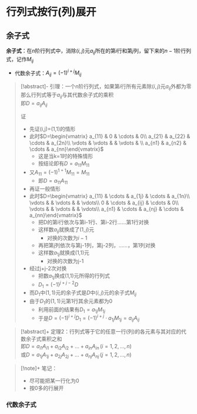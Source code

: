 # 行列式按行(列)展开
## 余子式


**余子式**：在$n$阶行列式中，消除$(i,j)$元$a_{ij}$所在的第$i$行和第$j$列，留下来的$n-1$阶行列式，记作$M_{ij}$
- 代数余子式：$A_{ij}=(-1)^{i+j}M_{ij}$

>[!abstract]- 引理：一个$n$阶行列式，如果第$i$行所有元素除$(i,j)$元$a_{ij}$外都为零</br>那么行列式等于$a_{ij}$与其代数余子式的乘积</br>即$D=a_{ij}A_{ij}$
> 
> 证
> - 先证(i,j)=(1,1)的情形
> - 此时$D=\begin{vmatrix}  a_{11} & 0  & \cdots & 0\\  a_{21} & a_{22} &  \cdots & a_{2n}\\  \vdots & \vdots &  & \vdots & \\  a_{n1} & a_{n2}  & \cdots & a_{nn}\end{vmatrix}$
> 	- 这是当k=1时的特殊情形
> 	- 按结论即有$D=a_{11}M_{11}$  
> - 又$A_{11}=(-1)^{1+1}M_{11}=M_{11}$  
> 	- 即$D=a_{11}A_{11}$  
> - 再证一般情形
> - 此时$D=\begin{vmatrix}  a_{11} & \cdots & a_{1j} & \cdots & a_{1n}\\ \vdots &   & \vdots &   & \vdots\\  0 & \cdots & a_{ij} & \cdots & 0\\  \vdots &   & \vdots &   & \vdots\\  a_{n1} & \cdots & a_{nj} & \cdots & a_{nn}\end{vmatrix}$  
> 	- 把D的第i行依次与第i-1行、第i-2行……第1行对换
> 	- 这样数$a_{ij}$就换成了$(1,j)$元
> 		- 对换的次数为$i-1$
> 	- 再把第j列依次与第j-1列，第j-2列，……，第1列对换
> 	- 这样数$a_{1j}$就换成(1,1)元
> 		- 对换的次数为j-1
> - 经过j+j-2次对换
> 	- 把数$a_{1j}$换成(1,1)元所得的行列式
> 	- $D_1=(-1)^{j+j-2}D$
> - 而$D_1$中$(1,1)$元的余子式是$D$中$(i,j)$元的余子式$M_{ij}$
> - 由于$D_1$的$(1,1)$元第$1$行其余元素都为0
> 	- 利用前面的结果有$D_1=a_{1j}M_{1j}$
> 	- 于是$D=(-1)^{i+j}D_1=(-1)^{i+j}\cdot a_{1j}M_{1j}=a_{ij}A_{ij}$
> 

>[!abstract]+ 定理2：行列式等于它的任意一行(列)的各元素与其对应的代数余子式乘积之和</br>即$D=a_{i{1}}A_{i1}+a_{i{2}}A_{i2}+\dots+a_{i{n}}A_{in}\,(i=1,2,\dots,n)$</br>或$D=a_{1j}A_{1j}+a_{2j}A_{2j}+\dots+a_{nj}A_{nj}\,(j=1,2,\dots,n)$

>[!note]+ 笔记：
> - 尽可能把某一行化为0
> - 按0多的行展开
### 代数余子式


